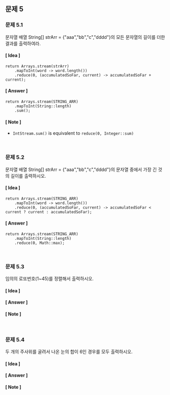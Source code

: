 ## 문제 5

### 문제 5.1
문자열 배열 String[] strArr = {"aaa","bb","c","dddd"}의 모든 문자열의 길이를 더한 결과를 출력하여라.

#### [ Idea ]
```
return Arrays.stream(strArr)
    .mapToInt(word -> word.length())
    .reduce(0, (accumulatedSoFar, current) -> accumulatedSoFar + current);
```

#### [ Answer ]
```
return Arrays.stream(STRING_ARR)
    .mapToInt(String::length)
    .sum();
```

#### [ Note ]

- `IntStream.sum()` is equivalent to `reduce(0, Integer::sum)`


<br>

### 문제 5.2
문자열 배열 String[] strArr = {"aaa","bb","c","dddd"}의 문자열 중에서 가장 긴 것의 길이를 출력하시오.

#### [ Idea ]
```
return Arrays.stream(STRING_ARR)
    .mapToInt(word -> word.length())
    .reduce(0, (accumulatedSoFar, current) -> accumulatedSoFar < current ? current : accumulatedSoFar);
```

#### [ Answer ]
```
return Arrays.stream(STRING_ARR)
    .mapToInt(String::length)
    .reduce(0, Math::max);
```

<br>

### 문제 5.3
임의의 로또번호(1~45)를 정렬해서 출력하시오.

#### [ Idea ]
#### [ Answer ]
#### [ Note ]


<br>

### 문제 5.4
두 개의 주사위를 굴려서 나온 눈의 합이 6인 경우를 모두 출력하시오.

#### [ Idea ]
#### [ Answer ]
#### [ Note ]


